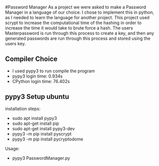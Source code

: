 #Password Manager
As a project we were asked to make a Password Manager in a language of our choice. I chose to implement this in python, as I needed to learn the language for another project. This project used scrypt to increase the computational time of the hashing in order to increase the time it would take to brute force a hash. The users Masterpassword is run through this process to create a key, and then any generated passwords are run through this process and stored using the users key.

**Compiler Choice**
-
 - I used pypy3 to run compile the program
 - pypy3 login time: 0.934s
 - CPython login time: 76.402s
 
 **pypy3 Setup ubuntu**
-
 installation steps:
 - sudo apt install pypy3
 - sudo apt-get install pip
 - sudo apt-get install pypy3-dev
 - pypy3 -m pip install pyscrypt
 - pypy3 -m pip install pycryptodome

Usage:
 - pypy3 PasswordManager.py
